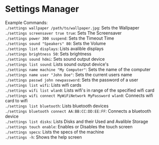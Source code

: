 # Settings Manager

Example Commands:\
`./settings wallpaper /path/to/wallpaper.jpg`: Sets the Wallpaper\
`./settings screensaver true true`: Sets The Screensaver\
`./settings power 300 suspend`: Sets the Timeout Time\
`./settings sound "Speakers" 80`: Sets the Volume\
`./settings list displays`: Lists avalible displays\
`./settings brightness 50`: Sets brightness\
`./settings sound hdmi`: Sets sound output device\
`./settings list sound`: Lists sound output device's\
`./settings name machine "My Computer"`: Sets the name of the computer\
`./settings name user "John Doe"`: Sets the current users name\
`./settings passwd john newpassword`: Sets the password of a user\
`./settings list wifi`: Lists wifi cards\
`./settings wifi list wlan0`: Lists wifi's in range of the specified wifi card\
`./settings wifi connect MyWiFiNetwork MyPassword wlan0`: Connects wifi card to wifi\
`./settings list bluetooth`: Lists bluetooth devices\
`./settings bluetooth connect AA:BB:CC:DD:EE:FF`: Connects a bluetooth device\
`./settings list disks`: Lists Disks and their Used and Avalible Storage\
`./settings touch enable`: Enables or Disables the touch screen\
`./settings specs`: Lists the specs of the machine\
`./settings -h`: Shows the help screen
